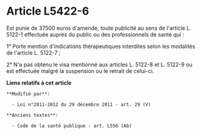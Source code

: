 # Article L5422-6

Est punie de 37500 euros d'amende, toute publicité au sens de l'article L. 5122-1 effectuée auprès du public ou des
professionnels de santé qui : 

1° Porte mention d'indications thérapeutiques interdites selon les modalités de l'article L. 5122-7 ; 

2° N'a pas obtenu le visa mentionné aux articles L. 5122-8 et L. 5122-9 ou est effectuée malgré la suspension ou le retrait
de celui-ci.

**Liens relatifs à cet article**

	**Modifié par**:

	  - Loi n°2011-2012 du 29 décembre 2011 - art. 29 (V)

	**Anciens textes**:

	  - Code de la santé publique - art. L556 (Ab)
